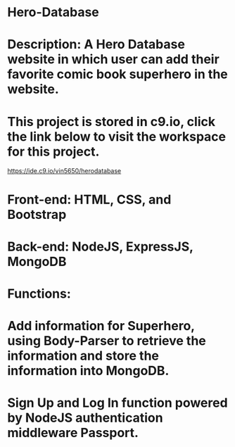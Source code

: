 # Hero-Database

# Description: A Hero Database website in which user can add their favorite comic book superhero in the website.

# This project is stored in c9.io, click the link below to visit the workspace for this project.
https://ide.c9.io/vin5650/herodatabase

# Front-end: HTML, CSS, and Bootstrap

# Back-end: NodeJS, ExpressJS, MongoDB

# Functions:
  # Add information for Superhero, using Body-Parser to retrieve the information and store the information into MongoDB.
  # Sign Up and Log In function powered by NodeJS authentication middleware Passport.
  


